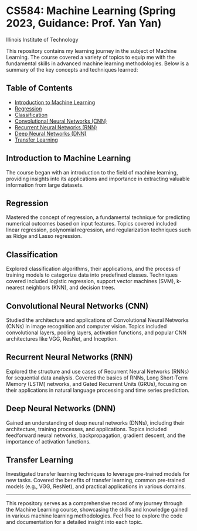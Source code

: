# CS584: Machine Learning (Spring 2023, Guidance: Prof. Yan Yan)
Illinois Institute of Technology

This repository contains my learning journey in the subject of Machine Learning. The course covered a variety of topics to equip me with the fundamental skills in advanced machine learning methodologies. Below is a summary of the key concepts and techniques learned:

## Table of Contents

- [Introduction to Machine Learning](#introduction-to-machine-learning)
- [Regression](#regression)
- [Classification](#classification)
- [Convolutional Neural Networks (CNN)](#convolutional-neural-networks-cnn)
- [Recurrent Neural Networks (RNN)](#recurrent-neural-networks-rnn)
- [Deep Neural Networks (DNN)](#deep-neural-networks-dnn)
- [Transfer Learning](#transfer-learning)

## Introduction to Machine Learning

The course began with an introduction to the field of machine learning, providing insights into its applications and importance in extracting valuable information from large datasets.

## Regression

Mastered the concept of regression, a fundamental technique for predicting numerical outcomes based on input features. Topics covered included linear regression, polynomial regression, and regularization techniques such as Ridge and Lasso regression.

## Classification

Explored classification algorithms, their applications, and the process of training models to categorize data into predefined classes. Techniques covered included logistic regression, support vector machines (SVM), k-nearest neighbors (KNN), and decision trees.

## Convolutional Neural Networks (CNN)

Studied the architecture and applications of Convolutional Neural Networks (CNNs) in image recognition and computer vision. Topics included convolutional layers, pooling layers, activation functions, and popular CNN architectures like VGG, ResNet, and Inception.

## Recurrent Neural Networks (RNN)

Explored the structure and use cases of Recurrent Neural Networks (RNNs) for sequential data analysis. Covered the basics of RNNs, Long Short-Term Memory (LSTM) networks, and Gated Recurrent Units (GRUs), focusing on their applications in natural language processing and time series prediction.

## Deep Neural Networks (DNN)

Gained an understanding of deep neural networks (DNNs), including their architecture, training processes, and applications. Topics included feedforward neural networks, backpropagation, gradient descent, and the importance of activation functions.

## Transfer Learning

Investigated transfer learning techniques to leverage pre-trained models for new tasks. Covered the benefits of transfer learning, common pre-trained models (e.g., VGG, ResNet), and practical applications in various domains.

---

This repository serves as a comprehensive record of my journey through the Machine Learning course, showcasing the skills and knowledge gained in various machine learning methodologies. Feel free to explore the code and documentation for a detailed insight into each topic.
